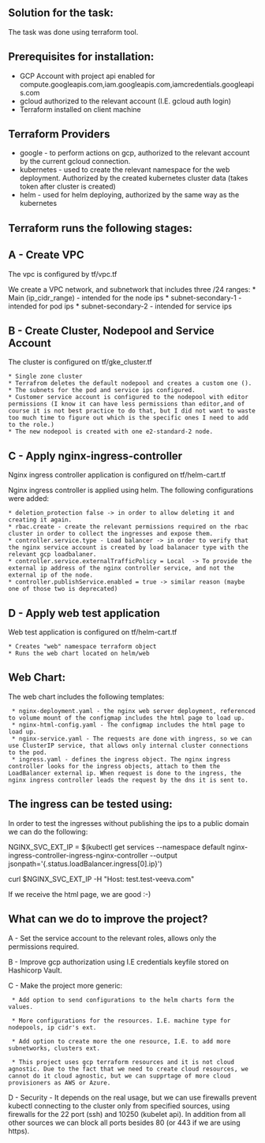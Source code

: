Solution for the task:
----------------------

The task was done using terraform tool.


Prerequisites for installation:
-------------------------------
 - GCP Account with project api enabled for compute.googleapis.com,iam.googleapis.com,iamcredentials.googleapis.com
 - gcloud authorized to the relevant account (I.E. gcloud auth login)
 - Terraform installed on client machine


Terraform Providers
-------------------
 * google - to perform actions on gcp, authorized to the relevant account by the current gcloud connection.
 * kubernetes - used to create the relevant namespace for the web deployment. Authorized by the created kubernetes cluster data (takes token after cluster is created)
 * helm - used for helm deploying, authorized by the same way as the kubernetes

Terraform runs the following stages:
------------------------------------

A - Create VPC
--------------
The vpc is configured by tf/vpc.tf

We create a VPC network, and subnetwork that includes three /24 ranges:
    * Main (ip_cidr_range) - intended for the node ips
    * subnet-secondary-1 - intended for pod ips
    * subnet-secondary-2 - intended for service ips

B - Create Cluster, Nodepool and Service Account
------------------------------------------------
The cluster is configured on tf/gke_cluster.tf

    * Single zone cluster
    * Terrafrom deletes the default nodepool and creates a custom one ().
    * The subnets for the pod and service ips configured.
    * Customer service account is configured to the nodepool with editor permissions (I know it can have less permissions than editor,and of course it is not best practice to do that, but I did not want to waste too much time to figure out which is the specific ones I need to add to the role.)
    * The new nodepool is created with one e2-standard-2 node.
    
C - Apply nginx-ingress-controller
----------------------------------

Nginx ingress controller application is configured on tf/helm-cart.tf

Nginx ingress controller is applied using helm. The following configurations were added:

    * deletion_protection false -> in order to allow deleting it and creating it again.
    * rbac.create - create the relevant permissions required on the rbac cluster in order to collect the ingresses and expose them.
    * controller.service.type - Load balancer -> in order to verify that the nginx service account is created by load balanacer type with the relevant gcp loadbalaner.
    * controller.service.externalTrafficPolicy = Local  -> To provide the external ip address of the nginx controller service, and not the external ip of the node.
    * controller.publishService.enabled = true -> similar reason (maybe one of those two is deprecated)

D - Apply web test application
------------------------------

Web test application is configured on tf/helm-cart.tf

    * Creates "web" namespace terraform object
    * Runs the web chart located on helm/web

Web Chart:
----------

The web chart includes the following templates:

     * nginx-deployment.yaml - the nginx web server deployment, referenced to volume mount of the configmap includes the html page to load up.
     * nginx-html-config.yaml - The configmap includes the html page to load up.
     * nginx-service.yaml - The requests are done with ingress, so we can use ClusterIP service, that allows only internal cluster connections to the pod.
     * ingress.yaml - defines the ingress object. The nginx ingress controller looks for the ingress objects, attach to them the LoadBalancer external ip. When request is done to the ingress, the nginx ingress controller leads the request by the dns it is sent to. 



The ingress can be tested using:
--------------------------------
In order to test the ingresses without publishing the ips to a public domain we can do the following:

NGINX_SVC_EXT_IP = $(kubectl get services --namespace default nginx-ingress-controller-ingress-nginx-controller --output jsonpath='{.status.loadBalancer.ingress[0].ip}')

curl $NGINX_SVC_EXT_IP -H "Host: test.test-veeva.com"

If we receive the html page, we are good :-)


What can we do to improve the project?
--------------------------------------
A - Set the service account to the relevant roles, allows only the permissions required.

B - Improve gcp authorization using I.E credentials keyfile stored on Hashicorp Vault.

C - Make the project more generic:

     * Add option to send configurations to the helm charts form the values.
     
     * More configurations for the resources. I.E. machine type for nodepools, ip cidr's ext.
     
     * Add option to create more the one resource, I.E. to add more subnetworks, clusters ext.
     
     * This project uses gcp terraform resources and it is not cloud agnostic. Due to the fact that we need to create cloud resources, we cannot do it cloud agnostic, but we can supprtage of more cloud provisioners as AWS or Azure.
     
D - Security - It depends on the real usage, but we can use firewalls prevent kubectl connecting to the cluster only from specified sources, using firewalls for the 22 port (ssh) and 10250 (kubelet api). In addition from all other sources we can block all ports besides 80 (or 443 if we are using https).

